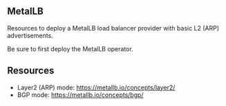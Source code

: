 ## MetalLB

Resources to deploy a MetalLB load balancer provider with basic L2 (ARP) advertisements.

Be sure to first deploy the MetalLB operator.

## Resources

- Layer2 (ARP) mode: <https://metallb.io/concepts/layer2/>
- BGP mode: <https://metallb.io/concepts/bgp/>
